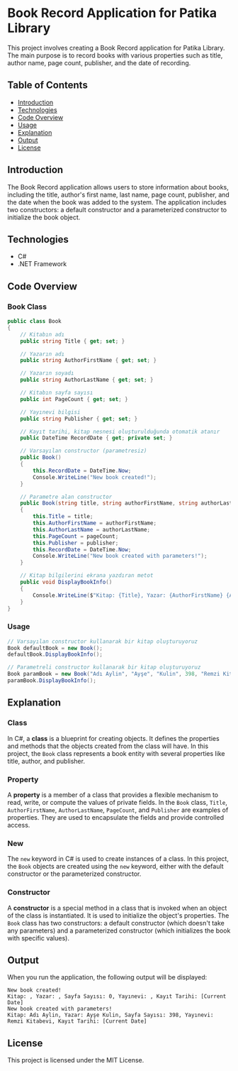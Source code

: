 
# Book Record Application for Patika Library

This project involves creating a Book Record application for Patika Library. The main purpose is to record books with various properties such as title, author name, page count, publisher, and the date of recording.

## Table of Contents

- [Introduction](#introduction)
- [Technologies](#technologies)
- [Code Overview](#code-overview)
- [Usage](#usage)
- [Explanation](#explanation)
- [Output](#output)
- [License](#license)

## Introduction

The Book Record application allows users to store information about books, including the title, author's first name, last name, page count, publisher, and the date when the book was added to the system. The application includes two constructors: a default constructor and a parameterized constructor to initialize the book object.

## Technologies

- C#
- .NET Framework

## Code Overview

### Book Class
```csharp
public class Book
{
    // Kitabın adı
    public string Title { get; set; }

    // Yazarın adı
    public string AuthorFirstName { get; set; }

    // Yazarın soyadı
    public string AuthorLastName { get; set; }

    // Kitabın sayfa sayısı
    public int PageCount { get; set; }

    // Yayınevi bilgisi
    public string Publisher { get; set; }

    // Kayıt tarihi, kitap nesnesi oluşturulduğunda otomatik atanır
    public DateTime RecordDate { get; private set; }

    // Varsayılan constructor (parametresiz)
    public Book()
    {
        this.RecordDate = DateTime.Now;
        Console.WriteLine("New book created!");
    }

    // Parametre alan constructor
    public Book(string title, string authorFirstName, string authorLastName, int pageCount, string publisher)
    {
        this.Title = title;
        this.AuthorFirstName = authorFirstName;
        this.AuthorLastName = authorLastName;
        this.PageCount = pageCount;
        this.Publisher = publisher;
        this.RecordDate = DateTime.Now;
        Console.WriteLine("New book created with parameters!");
    }

    // Kitap bilgilerini ekrana yazdıran metot
    public void DisplayBookInfo()
    {
        Console.WriteLine($"Kitap: {Title}, Yazar: {AuthorFirstName} {AuthorLastName}, Sayfa Sayısı: {PageCount}, Yayınevi: {Publisher}, Kayıt Tarihi: {RecordDate}");
    }
}
```

### Usage
```csharp
// Varsayılan constructor kullanarak bir kitap oluşturuyoruz
Book defaultBook = new Book();
defaultBook.DisplayBookInfo();

// Parametreli constructor kullanarak bir kitap oluşturuyoruz
Book paramBook = new Book("Adı Aylin", "Ayşe", "Kulin", 398, "Remzi Kitabevi");
paramBook.DisplayBookInfo();
```

## Explanation

### Class

In C#, a **class** is a blueprint for creating objects. It defines the properties and methods that the objects created from the class will have. In this project, the `Book` class represents a book entity with several properties like title, author, and publisher.

### Property

A **property** is a member of a class that provides a flexible mechanism to read, write, or compute the values of private fields. In the `Book` class, `Title`, `AuthorFirstName`, `AuthorLastName`, `PageCount`, and `Publisher` are examples of properties. They are used to encapsulate the fields and provide controlled access.

### New

The `new` keyword in C# is used to create instances of a class. In this project, the `Book` objects are created using the `new` keyword, either with the default constructor or the parameterized constructor.

### Constructor

A **constructor** is a special method in a class that is invoked when an object of the class is instantiated. It is used to initialize the object's properties. The `Book` class has two constructors: a default constructor (which doesn't take any parameters) and a parameterized constructor (which initializes the book with specific values).

## Output

When you run the application, the following output will be displayed:

```
New book created!
Kitap: , Yazar: , Sayfa Sayısı: 0, Yayınevi: , Kayıt Tarihi: [Current Date]
New book created with parameters!
Kitap: Adı Aylin, Yazar: Ayşe Kulin, Sayfa Sayısı: 398, Yayınevi: Remzi Kitabevi, Kayıt Tarihi: [Current Date]
```

## License

This project is licensed under the MIT License.
